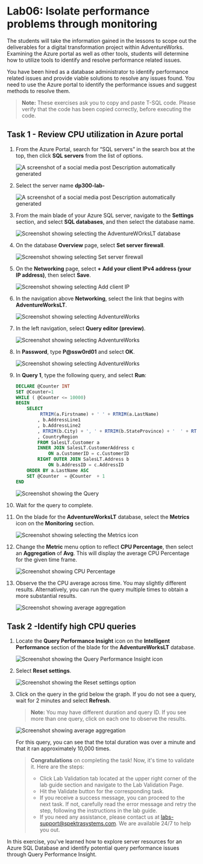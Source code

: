 
# Lab06: Isolate performance problems through monitoring

The students will take the information gained in the lessons to scope out the deliverables for a digital transformation project within AdventureWorks. Examining the Azure portal as well as other tools, students will determine how to utilize tools to identify and resolve performance related issues.

You have been hired as a database administrator to identify performance related issues and provide viable solutions to resolve any issues found. You need to use the Azure portal to identify the performance issues and suggest methods to resolve them.

>**Note:** These exercises ask you to copy and paste T-SQL code. Please verify that the code has been copied correctly, before executing the code.

## Task 1 - Review CPU utilization in Azure portal
  
1. From the Azure Portal, search for “SQL servers” in the search box at the top, then click **SQL servers** from the list of options.

    ![A screenshot of a social media post Description automatically generated](../images/dp-300-lab-06-img2.png)

1. Select the server name **dp300-lab-<inject key="DeploymentID" enableCopy="false" />**

    ![A screenshot of a social media post Description automatically generated](../images/dp-300-lab-06-img3.png)

1. From the main blade of your Azure SQL server, navigate to the **Settings** section, and select **SQL databases**, and then select the database name.

    ![Screenshot showing selecting the AdventureWOrksLT database](../images/dp-300-lab-06-img4.png)

1. On the database **Overview** page, select **Set server firewall**.

    ![Screenshot showing selecting Set server firewall](../images/dp-300-lab-06-img5.png)

1. On the **Networking** page, select **+ Add your client IPv4 address (your IP address)**, then select **Save**.

    ![Screenshot showing selecting Add client IP](../images/dp-300-lab-06-img6.png)

1. In the navigation above **Networking**, select the link that begins with **AdventureWorksLT**.

    ![Screenshot showing selecting AdventureWorks](../images/dp-300-lab-06-img7.png)

1. In the left navigation, select **Query editor (preview)**.

    ![Screenshot showing selecting AdventureWorks](../images/dp-300-lab-06-img8.png)


1. In **Password**, type **P@ssw0rd01** and select **OK**.

     ![Screenshot showing selecting AdventureWorks](../images/dp-300-lab-06-img9.png)

1. In **Query 1**, type the following query, and select **Run**:

    ```sql
    DECLARE @Counter INT 
    SET @Counter=1
    WHILE ( @Counter <= 10000)
    BEGIN
        SELECT 
             RTRIM(a.Firstname) + ' ' + RTRIM(a.LastName)
            , b.AddressLine1
            , b.AddressLine2
            , RTRIM(b.City) + ', ' + RTRIM(b.StateProvince) + '  ' + RTRIM(b.PostalCode)
            , CountryRegion
            FROM SalesLT.Customer a
            INNER JOIN SalesLT.CustomerAddress c 
                ON a.CustomerID = c.CustomerID
            RIGHT OUTER JOIN SalesLT.Address b
                ON b.AddressID = c.AddressID
        ORDER BY a.LastName ASC
        SET @Counter  = @Counter  + 1
    END
    ```

    ![Screenshot showing the Query](../images/dp-300-lab-06-img10.png)

1. Wait for the query to complete.

1. On the blade for the **AdventureWorksLT** database, select the **Metrics** icon on the **Monitoring** section.

    ![Screenshot showing selecting the Metrics icon](../images/dp-300-lab-06-img11.png)

1. Change the **Metric** menu option to reflect **CPU Percentage**, then select an **Aggregation** of **Avg**. This will display the average CPU Percentage for the given time frame.

    ![Screenshot showing CPU Percentage](../images/dp-300-lab-06-img12.png)

1. Observe the the CPU average across time. You may slightly different results. Alternatively, you can run the query multiple times to obtain a more substantial results.

    ![Screenshot showing average aggregation](../images/dp-300-lab-06-img13.png)

## Task 2 -Identify high CPU queries

1. Locate the **Query Performance Insight** icon on the **Intelligent Performance** section of the blade for the **AdventureWorksLT** database.

    ![Screenshot showing the Query Performance Insight icon](../images/dp-300-lab-06-img14.png)

1. Select **Reset settings**.

    ![Screenshot showing the Reset settings option](../images/dp-300-lab-06-img15.png)

1. Click on the query in the grid below the graph. If you do not see a query, wait for 2 minutes and select **Refresh**.

    > **Note:** You may have different duration and query ID. If you see more than one query, click on each one to observe the results.

    ![Screenshot showing average aggregation](../images/dp-300-lab06-img16.png)

    For this query, you can see that the total duration was over a minute and that it ran approximately 10,000 times.
    
    > **Congratulations** on completing the task! Now, it's time to validate it. Here are the steps:
    > - Click Lab Validation tab located at the upper right corner of the lab guide section and navigate to the Lab Validation Page.
    > - Hit the Validate button for the corresponding task.
    > - If you receive a success message, you can proceed to the next task. If not, carefully read the error message and retry the step, following the instructions in the lab guide.
    > - If you need any assistance, please contact us at labs-support@spektrasystems.com. We are available 24/7 to help you out.
  
In this exercise, you've learned how to explore server resources for an Azure SQL Database and identify potential query performance issues through Query Performance Insight.
